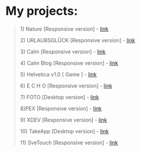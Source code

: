 <h1 style="font-size: 32px"> My projects: </h1>

> <p>1) Nature [Responsive version] - <a href="https://mrvalera.github.io/Other-Code/MyProject4/Project.html"> link </a></p>
> <p>2) URLAUBSGLÜCK [Responsive version] - <a href="https://mrvalera.github.io/Other-Code/Project5/index2.html"> link </a></p>
> <p>3) Calm [Responsive version] - <a href="https://mrvalera.github.io/Other-Code/Project6/homePage.html"> link </a></p>
> <p>4) Calm Blog [Responsive version] - <a href="https://mrvalera.github.io/Other-Code/Project6/blogPage.html"> link </a></p>
> <p>5) Helvetica v1.0 [ Game ] - <a href="https://mrvalera.github.io/Other-Code/ProjectGame/index.html"> link </a></p>
> <p>6) E C H O [Responsive version] - <a href="https://mrvalera.github.io/Other-Code/project8/index.html"> link </a></p>
> <p>7) FOTO [Desktop version] - <a href="https://mrvalera.github.io/Other-Code/project9/index.html"> link </a></p>
> <p>8)PEX [Responsive version] - <a href="https://mrvalera.github.io/Other-Code/project10/index.html"> link </a></p>
> <p>9) XDEV [Responsive version] - <a href="http://xdev.su"> link </a></p>
> <p>10) TakeApp [Desktop version] - <a href="https://mrvalera.github.io/Other-Code/project11/index.html"> link </a></p>
> <p>11) SveTouch [Responsive version] - <a href="http://svetouch.net"> link </a></p>
